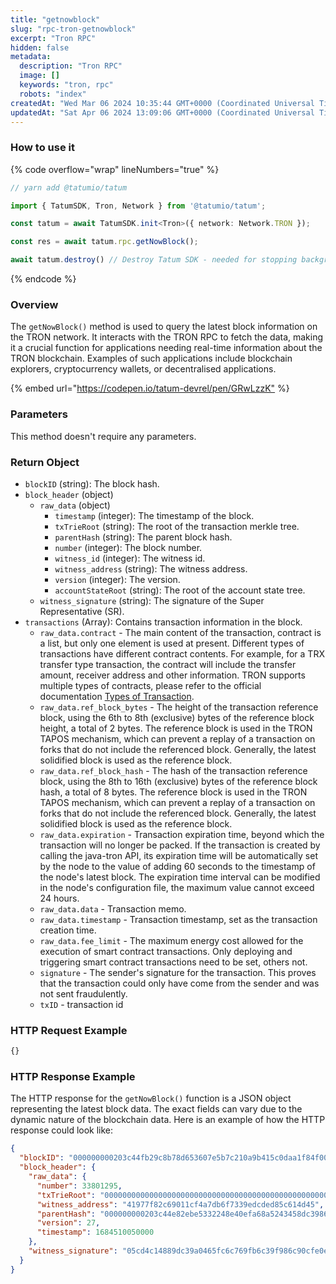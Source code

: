 ```yaml
---
title: "getnowblock"
slug: "rpc-tron-getnowblock"
excerpt: "Tron RPC"
hidden: false
metadata: 
  description: "Tron RPC"
  image: []
  keywords: "tron, rpc"
  robots: "index"
createdAt: "Wed Mar 06 2024 10:35:44 GMT+0000 (Coordinated Universal Time)"
updatedAt: "Sat Apr 06 2024 13:09:06 GMT+0000 (Coordinated Universal Time)"
---
```




### How to use it

{% code overflow="wrap" lineNumbers="true" %}

```typescript
// yarn add @tatumio/tatum

import { TatumSDK, Tron, Network } from '@tatumio/tatum';

const tatum = await TatumSDK.init<Tron>({ network: Network.TRON });

const res = await tatum.rpc.getNowBlock();

await tatum.destroy() // Destroy Tatum SDK - needed for stopping background jobs
```

{% endcode %}

### Overview

The `getNowBlock()` method is used to query the latest block information on the TRON network. It interacts with the TRON RPC to fetch the data, making it a crucial function for applications needing real-time information about the TRON blockchain. Examples of such applications include blockchain explorers, cryptocurrency wallets, or decentralised applications.

{% embed url="<https://codepen.io/tatum-devrel/pen/GRwLzzK"> %}

### Parameters

This method doesn't require any parameters.

### Return Object

- `blockID` (string): The block hash.
- `block_header` (object)
  - `raw_data` (object)
    - `timestamp` (integer): The timestamp of the block.
    - `txTrieRoot` (string): The root of the transaction merkle tree.
    - `parentHash` (string): The parent block hash.
    - `number` (integer): The block number.
    - `witness_id` (integer): The witness id.
    - `witness_address` (string): The witness address.
    - `version` (integer): The version.
    - `accountStateRoot` (string): The root of the account state tree.
  - `witness_signature` (string): The signature of the Super Representative (SR).
- `transactions` (Array): Contains transaction information in the block.
  - `raw_data.contract` - The main content of the transaction, contract is a list, but only one element is used at present. Different types of transactions have different contract contents. For example, for a TRX transfer type transaction, the contract will include the transfer amount, receiver address and other information. TRON supports multiple types of contracts, please refer to the official documentation [Types of Transaction](https://developers.tron.network/docs/tron-protocol-transaction#types-of-transaction).
  - `raw_data.ref_block_bytes` - The height of the transaction reference block, using the 6th to 8th (exclusive) bytes of the reference block height, a total of 2 bytes. The reference block is used in the TRON TAPOS mechanism, which can prevent a replay of a transaction on forks that do not include the referenced block. Generally, the latest solidified block is used as the reference block.
  - `raw_data.ref_block_hash` - The hash of the transaction reference block, using the 8th to 16th (exclusive) bytes of the reference block hash, a total of 8 bytes. The reference block is used in the TRON TAPOS mechanism, which can prevent a replay of a transaction on forks that do not include the referenced block. Generally, the latest solidified block is used as the reference block.
  - `raw_data.expiration` - Transaction expiration time, beyond which the transaction will no longer be packed. If the transaction is created by calling the java-tron API, its expiration time will be automatically set by the node to the value of adding 60 seconds to the timestamp of the node's latest block. The expiration time interval can be modified in the node's configuration file, the maximum value cannot exceed 24 hours.
  - `raw_data.data` - Transaction memo.
  - `raw_data.timestamp` - Transaction timestamp, set as the transaction creation time.
  - `raw_data.fee_limit` - The maximum energy cost allowed for the execution of smart contract transactions. Only deploying and triggering smart contract transactions need to be set, others not.
  - `signature` - The sender's signature for the transaction. This proves that the transaction could only have come from the sender and was not sent fraudulently.
  - `txID` - transaction id

### HTTP Request Example

```bash
{}
```

### HTTP Response Example

The HTTP response for the `getNowBlock()` function is a JSON object representing the latest block data. The exact fields can vary due to the dynamic nature of the blockchain data. Here is an example of how the HTTP response could look like:

```json
{
  "blockID": "000000000203c44fb29c8b78d653607e5b7c210a9b415c0daa1f84f00c8fa9af",
  "block_header": {
    "raw_data": {
      "number": 33801295,
      "txTrieRoot": "0000000000000000000000000000000000000000000000000000000000000000",
      "witness_address": "41977f82c69011cf4a7db6f7339edcded85c614d45",
      "parentHash": "000000000203c44e82ebe5332248e40efa68a5243458dc398628b1ce05db0d36",
      "version": 27,
      "timestamp": 1684510050000
    },
    "witness_signature": "05cd4c14889dc39a0465fc6c769fb6c39f986c90cfe0ef8cbf4be6402f7b25b613b97c4c7ee2e411b908d53658752102a7292a4965002609a50e075f171c151e01"
  }
}
```
